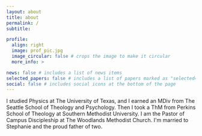 ```yaml
---
layout: about
title: about
permalink: /
subtitle:

profile:
  align: right
  image: prof_pic.jpg
  image_circular: false # crops the image to make it circular
  more_info: >

news: false # includes a list of news items
selected_papers: false # includes a list of papers marked as "selected={true}"
social: false # includes social icons at the bottom of the page
---
```


I studied Physics at The University of Texas, and I earned an MDiv from The Seattle School of Theology and Psychology. Then I took a ThM from Perkins School of Theology at Southern Methodist University. I am the Pastor of Campus Discipleship at The Woodlands Methodist Church. I'm married to Stephanie and the proud father of two.
